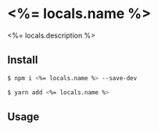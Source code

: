 # <%= locals.name %>

<%= locals.description %>

## Install

```bash
$ npm i <%= locals.name %> --save-dev
```

```bash
$ yarn add <%= locals.name %>
```

## Usage
